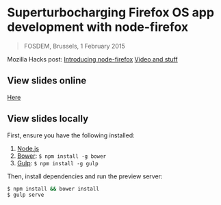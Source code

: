 # Superturbocharging Firefox OS app development with node-firefox
> FOSDEM, Brussels, 1 February 2015

Mozilla Hacks post: [Introducing node-firefox](https://hacks.mozilla.org/2015/02/introducing-node-firefox/)
[Video and stuff](http://soledadpenades.com/2015/03/17/superturbocharging-firefox-os-app-development-with-node-firefox/)

## View slides online

[Here](http://soledadpenades.com/files/t/20150201_node_firefox/)

## View slides locally

First, ensure you have the following installed:

1. [Node.js](http://nodejs.org)
2. [Bower](http://bower.io): `$ npm install -g bower`
3. [Gulp](http://gulpjs.com): `$ npm install -g gulp`

Then, install dependencies and run the preview server:

```bash
$ npm install && bower install
$ gulp serve
```
